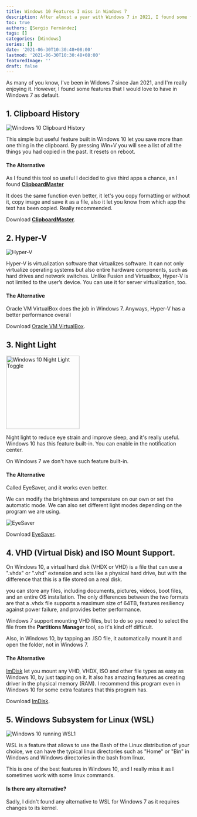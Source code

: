 ```yaml
---
title: Windows 10 Features I miss in Windows 7
description: After almost a year with Windows 7 in 2021, I found some features that I would love to have in Windows 7 as default.
toc: true
authors: [Sergio Fernández]
tags: []
categories: [Windows]
series: []
date: '2021-06-30T10:30:48+08:00'
lastmod: '2021-06-30T10:30:48+08:00'
featuredImage: ''
draft: false
---
```


As many of you know, I've been in Widows 7 since Jan 2021, and I'm really enjoying it. However, I found some features that I would love to have in Windows 7 as default.

## 1. Clipboard History
<img src="/posts/images/tut/history.png" alt="Windows 10 Clipboard History" >

This simple but useful feature built in Windows 10 let you save more than one thing in the clipboard. By pressing Win+V you will see a list of all the things you had copied in the past. It resets on reboot.

#### The Alternative
As I found this tool so useful I decided to give third apps a chance, an I found [**ClipboardMaster**](https://www.clipboardmaster.com/)

It does the same function even better, it let's you copy formatting or without it, copy image and save it as a file, also it let you know from which app the text has been copied. Really recommended.

Download [**ClipboardMaster**](https://www.clipboardmaster.com/).

## 2. Hyper-V
<img src="https://www.tenforums.com/geek/gars/images/2/types/thumb_Hyper_V_Manager.png" alt="Hyper-V" >

Hyper-V is virtualization software that virtualizes software. It can not only virtualize operating systems but also entire hardware components, such as hard drives and network switches. Unlike Fusion and Virtualbox, Hyper-V is not limited to the user’s device. You can use it for server virtualization, too.

#### The Alternative
Oracle VM VirtualBox does the job in Windows 7. Anyways, Hyper-V has a better performance overall

Download [Oracle VM VirtualBox](https://www.virtualbox.org/).

## 3. Night Light
<img src="/posts/images/tut/night.png" width="200" alt="Windows 10 Night Light Toggle" >

Night light to reduce eye strain and improve sleep, and it's really useful. Windows 10 has this feature built-in. You can enable in the notification center.

On Windows 7 we don't have such feature built-in.

#### The Alternative
Called EyeSaver, and it works even better.

We can modify the brightness and temperature on our own or set the automatic mode. We can also set different light modes depending on the program we are using.

<img src="https://www.softzone.es/app/uploads-softzone.es/2021/04/Eye-Saver-configuracion-de-la-pantalla.jpg" alt="EyeSaver" >

Download [EyeSaver](https://www.eye-saver.net/).

## 4. VHD (Virtual Disk) and ISO Mount Support.
On Windows 10, a virtual hard disk (VHDX or VHD) is a file that can use a ".vhdx" or ".vhd" extension and acts like a physical hard drive, but with the difference that this is a file stored on a real disk.

you can store any files, including documents, pictures, videos, boot files, and an entire OS installation. The only differences between the two formats are that a .vhdx file supports a maximum size of 64TB, features resiliency against power failure, and provides better performance.

Windows 7 support mounting VHD files, but to do so you need to select the file from the **Partitions Manager** tool, so it's kind off difficult.

Also, in Windows 10, by tapping an .ISO file, it automatically mount it and open the folder, not in Windows 7.

#### The Alternative
[ImDisk](https://sourceforge.net/projects/imdisk-toolkit/) let you mount any VHD, VHDX, ISO and other file types as easy as Windows 10, by just tapping on it. It also has amazing features as creating driver in the physical memory (RAM). I recommend this program even in Windows 10 for some extra features that this program has.

Download [ImDisk](https://sourceforge.net/projects/imdisk-toolkit/).

## 5. Windows Subsystem for Linux (WSL)
<img src="/posts/images/tut/wsl1.png" alt="Windows 10 running WSL1" >

WSL is a feature that allows to use the Bash of the Linux distribution of your choice, we can have the typical linux directories such as "Home" or "Bin" in Windows and Windows directories in the bash from linux.

This is one of the best features in Windows 10, and I really miss it as I sometimes work with some linux commands.

#### Is there any alternative?
Sadly, I didn't found any alternative to WSL for Windows 7 as it requires changes to its kernel.
